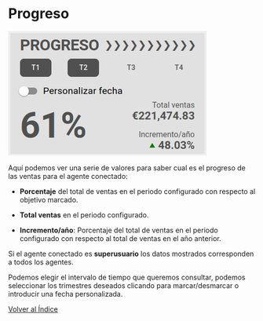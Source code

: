 # Progreso

![Agenda](./img/progreso.png)

Aquí podemos ver una serie de valores para saber cual es el progreso de las ventas para el agente conectado:

* **Porcentaje** del total de ventas en el periodo configurado con respecto al objetivo marcado.

* **Total ventas** en el periodo configurado.

* **Incremento/año**: Porcentaje del total de ventas en el periodo configurado con respecto al total de ventas en el año anterior.

Si el agente conectado es **superusuario** los datos mostrados corresponden a todos los agentes.

Podemos elegir el intervalo de tiempo que queremos consultar, podemos seleccionar los trimestres deseados clicando para marcar/desmarcar o introducir una fecha personalizada.

[Volver al Índice](./index.md)